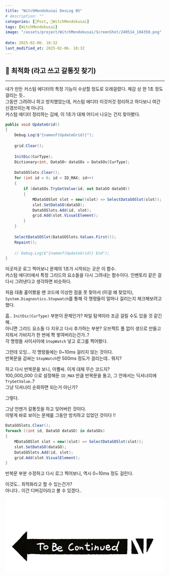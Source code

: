```yaml
---
title: "WitchMendokusai DevLog 05"
# description: ""
categories: [📀Post, 🥥WitchMendokusai]
tags: [WitchMendokusai]
image: "/assets/project/WitchMendokusai/ScreenShot/240514_104350.png"

date: 2025-02-06. 18:32
last_modified_at: 2025-02-06. 18:32
---
```


## 📀 최적화 (라고 쓰고 갈통짓 찾기)

---

내가 만든 커스텀 에디터의 특정 기능이 수상할 정도로 오래걸렸다. 체감 상 한 1초 정도 걸리는 듯..  
그동안 그려려니 하고 방치했었는데, 커스텀 에디터 이것저것 정리하고 하다보니 여간 신경쓰이는게 아니다.  
커스텀 에디터 정리하는 김에, 이 1초가 대체 어디서 나오는 건지 찾아봤다.  

```cs
public void UpdateGrid()
{
    Debug.Log($"{nameof(UpdateGrid)}");

    grid.Clear();

    InitDic(CurType);
    Dictionary<int, DataSO> dataSOs = DataSOs[CurType];

    DataSOSlots.Clear();
    for (int id = 0; id < ID_MAX; id++)
    {
        if (dataSOs.TryGetValue(id, out DataSO dataSO))
        {
            MDataSOSlot slot = new((slot) => SelectDataSOSlot(slot));
            slot.SetDataSO(dataSO);
            DataSOSlots.Add(id, slot);
            grid.Add(slot.VisualElement);
        }
    }

    SelectDataSOSlot(DataSOSlots.Values.First());
    Repaint();

    // Debug.Log($"{nameof(UpdateGrid)} End");
}
```

이곳저곳 로그 찍어보니 문제의 1초가 시작되는 곳은 이 함수.  
커스텀 에디터에서 특정 그리드의 요소들을 다시 그려내는 함수이다. 인벤토리 같은 걸 다시 그려낸다고 생각하면 비슷하다.  

처음 대충 훝어봤을 땐 코드에 이상한 점을 못 찾아서 (이걸 왜 찾았지),  
`System.Diagnostics.Stopwatch`를 통해 각 명령들이 얼마나 걸리는지 체크해보려고 했다.  

흠.. `InitDic(CurType)` 부분이 문제인가? 파일 탐색이라 조금 걸릴 수도 있을 것 같긴해..  
아니면 그리드 요소들 다 지우고 다시 추가하는 부분? 오브젝트 풀 없이 생으로 만들고 지워서 가비지가 한 번에 쫙 쌓여버리는건가..?  
각 명령들 사이사이에 `StopWatch` 넣고 로그를 찍어봤다.  

그런데 오잉... 각 명령들에는 0~10ms 걸리지 않는 것이다.  
반복문을 감싸는 `StopWatch`만 500ms 정도가 걸리는데.. 뭐지?  

하고 다시 반복문을 보니, 아뿔싸. 이게 대체 무슨 코드지?  
100_000_000 으로 설정해둔 `ID_MAX` 만큼 반복문을 돌고, 그 안에서는 딕셔너리에 `TryGetValue`..?  
그냥 딕셔너리 순회하면 되는거 아닌가?  

그렇다.  

그냥 언젠가 갈통짓을 하고 잊어버린 것이다.  
이렇게 바로 보이는 문제를 그동안 방치하고 있었던 것이다 !!  

```cs
DataSOSlots.Clear();
foreach ((int id, DataSO dataSO) in dataSOs)
{
    MDataSOSlot slot = new((slot) => SelectDataSOSlot(slot));
    slot.SetDataSO(dataSO);
    DataSOSlots.Add(id, slot);
    grid.Add(slot.VisualElement);
}
```

반복문 부분 수정하고 다시 로그 찍어보니, 역시 0~10ms 정도 걸린다.  

이것도.. 최적화라고 할 수 있는건가?  
아니다.. 이건 디버깅이라고 볼 수 있겠다..  

![To Be Continued..](/assets/img/post/embed/ToBeContinued.png)  
